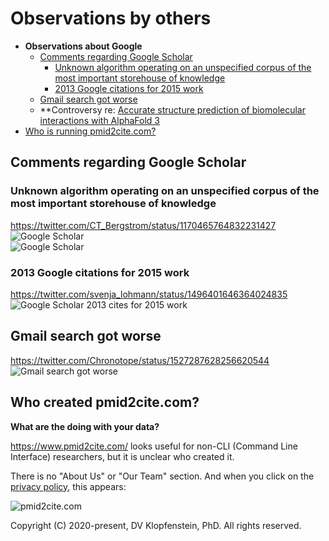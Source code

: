 # Observations by others

* **Observations about Google**
  * [Comments regarding Google Scholar](#comments-regarding-google-scholar)
    * [Unknown algorithm operating on an unspecified corpus of the most important storehouse of knowledge](#unknown-algorithm-operating-on-an-unspecified-corpus-of-the-most-important-storehouse-of-knowledge)
    * [2013 Google citations for 2015 work](#2013-google-citations-for-2015-work)
  * [Gmail search got worse](#gmail-search-got-worse)
  * **Controversy re: [Accurate structure prediction of biomolecular interactions with AlphaFold 3](https://www.nature.com/articles/s41586-024-07487-w)
* [Who is running pmid2cite.com?](#who-created-pmid2citecom)


## Comments regarding Google Scholar
### Unknown algorithm operating on an unspecified corpus of the most important storehouse of knowledge
https://twitter.com/CT_Bergstrom/status/1170465764832231427    
![Google Scholar](Google_Scholar.png)     
![Google Scholar](Google_Scholar2.png)    
### 2013 Google citations for 2015 work
https://twitter.com/svenja_lohmann/status/1496401646364024835    
![Google Scholar 2013 cites for 2015 work](Google_Scholar_2013_cites_for_2015_work.png)


## Gmail search got worse
https://twitter.com/Chronotope/status/1527287628256620544
![Gmail search got worse](gmail_search_changed.png)


## Who created pmid2cite.com?
**What are the doing with your data?**    

https://www.pmid2cite.com/ looks useful for non-CLI (Command Line Interface) researchers,
but it is unclear who created it.

There is no "About Us" or "Our Team" section.
And when you click on the [privacy policy](https://www.iubenda.com/privacy-policy/87688178), this appears:

![pmid2cite.com](pmid2cite_com.png)


Copyright (C) 2020-present, DV Klopfenstein, PhD. All rights reserved.
